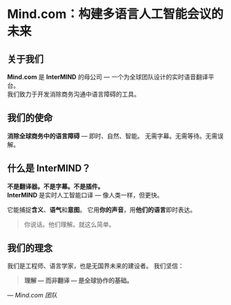 # Mind.com：构建多语言人工智能会议的未来

## 关于我们

**Mind.com** 是 **InterMIND** 的母公司 — 一个为全球团队设计的实时语音翻译平台。  
我们致力于开发消除商务沟通中语言障碍的工具。

## 我们的使命

**消除全球商务中的语言障碍** — 即时、自然、智能。
无需字幕。无需等待。无需误解。

## 什么是 InterMIND？

**不是翻译器。不是字幕。不是插件。**  
**InterMIND** 是实时人工智能口译 — 像人类一样，但更快。

它能捕捉**含义**、**语气**和**意图**。
它用**你的声音**，用**他们的语言**即时表达。

> 你说话。他们理解。就这么简单。

## 我们的理念

我们是工程师、语言学家，也是无国界未来的建设者。
我们坚信：

> **理解 — 而非翻译 — 是全球协作的基础。**

— _Mind.com 团队_
